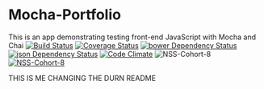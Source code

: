 # Mocha-Portfolio
This is an app demonstrating testing front-end JavaScript with Mocha and Chai
[![Build Status](https://travis-ci.org/Bespinoza10/Mocha-Portfolio-1.svg?branch=master)](https://travis-ci.org/Bespinoza10/Mocha-Portfolio-1)
[![Coverage Status](https://coveralls.io/repos/Bespinoza10/Mocha-Portfolio-1/badge.svg)](https://coveralls.io/r/Bespinoza10/Mocha-Portfolio-1)
[![bower Dependency Status](https://www.versioneye.com/user/projects/54d8df7bc1bbbd9bd70000e9/badge.svg?style=flat)](https://www.versioneye.com/user/projects/54d8df7bc1bbbd9bd70000e9)
[![json Dependency Status](https://www.versioneye.com/user/projects/54d8df7bc1bbbd9bd70000e9/badge.svg?style=flat)](https://www.versioneye.com/user/projects/54d8df7bc1bbbd9bd70000e9)
[![Code Climate](https://codeclimate.com/github/Bespinoza10/Mocha-Portfolio-1/badges/gpa.svg)](https://codeclimate.com/github/Bespinoza10/Mocha-Portfolio-1)
![NSS-Cohort-8](https://img.shields.io/badge/NSS-cohort--8-6a1ab0.svg)
[![NSS-Cohort-8](https://img.shields.io/badge/NSS-cohort--8-6a1ab0.svg)](http://i.imgur.com/hrq5wS9.jpg)


THIS IS ME CHANGING THE DURN README
